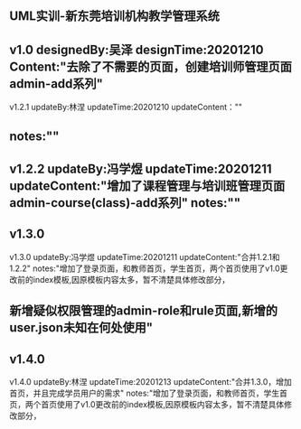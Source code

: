 UML实训-新东莞培训机构教学管理系统
---
v1.0
designedBy:吴泽
designTime:20201210
Content:"去除了不需要的页面，创建培训师管理页面admin-add系列"
---
v1.2.1
updateBy:林涅
updateTime:20201210
updateContent：""

notes:""
---
v1.2.2
updateBy:冯学煜
updateTime:20201211
updateContent:"增加了课程管理与培训班管理页面admin-course(class)-add系列"
notes:""
---
v1.3.0
---
v1.3.0
updateBy:冯学煜
updateTime:20201211
updateContent:"合并1.2.1和1.2.2"
notes:"增加了登录页面，和教师首页，学生首页，两个首页使用了v1.0更改前的index模板,因原模板内容太多，暂不清楚具体修改部分，

新增疑似权限管理的admin-role和rule页面,新增的user.json未知在何处使用"
---

v1.4.0
---

v1.4.0
updateBy:林涅
updateTime:20201213
updateContent:"合并1.3.0，增加首页，并且完成学员用户的需求"
notes:"增加了登录页面，和教师首页，学生首页，两个首页使用了v1.0更改前的index模板,因原模板内容太多，暂不清楚具体修改部分，

